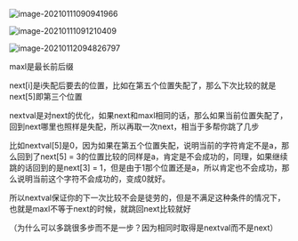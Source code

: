 ![image-20210111090941966](/home/sheep/.config/Typora/typora-user-images/image-20210111090941966.png)

![image-20210111091210409](/home/sheep/.config/Typora/typora-user-images/image-20210111091210409.png)

![image-20210112094826797](/home/sheep/.config/Typora/typora-user-images/image-20210112094826797.png)

maxl是最长前后缀

next[i]是i失配后要去的位置，比如在第五个位置失配了，那么下次比较的就是next[5]即第三个位置

nextval是对next的优化，如果next和maxl相同的话，那么如果当前位置失配了，回到next哪里也照样是失配，所以再取一次next，相当于多帮你跳了几步

比如nextval[5]是0，因为如果在第五个位置失配，说明当前的字符肯定不是a，那么回到了next[5] = 3的位置比较的同样是a，肯定是不会成功的，同理，如果继续跳的话回到的是next[3] = 1，但是由于1那个位置还是a，所以肯定也不会成功，那么说明当前这个字符不会成功的，变成0就好。

所以nextval保证你的下一次比较不会是徒劳的，但是不满足这种条件的情况下，也就是maxl不等于next的时候，就跳回next比较就好

（为什么可以多跳很多步而不是一步？因为相同时取得是nextval而不是next）